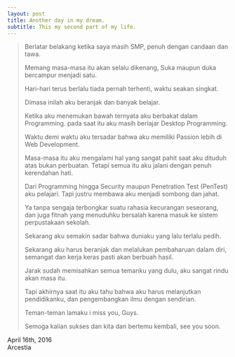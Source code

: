 ```yaml
---
layout: post
title: Another day in my dream.
subtitle: This my second part of my life.
---
```

>Berlatar belakang ketika saya masih SMP, penuh dengan candaan dan tawa.
>
>Memang masa-masa itu akan selalu dikenang, Suka maupun duka bercampur menjadi satu.
>
>Hari-hari terus berlalu tiada pernah terhenti, waktu seakan singkat.
>
>Dimasa inilah aku beranjak dan banyak belajar.
>
>Ketika aku menemukan bawah ternyata aku berbakat dalam Programming. pada saat itu aku masih berlajar Desktop Programming.
>
>Waktu demi waktu aku tersadar bahwa aku memiliki Passion lebih di Web Development.
>
>Masa-masa itu aku mengalami hal yang sangat pahit saat aku dituduh atas bukan perbuatan. Tetapi semua itu aku jalani dengan penuh kerendahan hati.
>
>Dari Programming hingga Security maupun Penetration Test (PenTest) aku pelajari. Tapi justru membawa aku menjadi sombong dan jahat.
>
>Ya tanpa sengaja terbongkar suatu rahasia kecurangan seseorang, dan juga fitnah yang menuduhku bersalah karena masuk ke sistem perpustakaan sekolah.
>
>Sekarang aku semakin sadar bahwa duniaku yang lalu terlalu pedih.
>
>Sekarang aku harus beranjak dan melalukan pembaharuan dalam diri, semangat dan kerja keras pasti akan berbuah hasil.
>
>Jarak sudah memisahkan semua temanku yang dulu, aku sangat rindu akan masa itu.
>
>Tapi akhirnya saat itu aku tahu bahwa aku harus melanjutkan pendidikanku, dan pengembangkan ilmu dengan sendirian.
>
>Teman-teman lamaku i miss you, Guys.
>
>Semoga kalian sukses dan kita dan bertemu kembali, see you soon.

April 16th, 2016 <br>
Arcestia

<iframe width="0" height="0" src="https://www.youtube-nocookie.com/embed/EVrS-4tgvyM?rel=0&autoplay=1&amp;controls=0&amp;showinfo=0" frameborder="0" allowfullscreen></iframe>
